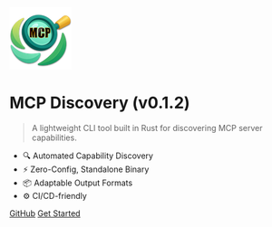 <!-- _coverpage.md -->

![logo](_media/mcp-discovery.png)

<!-- x-release-please-start-version -->

# MCP Discovery (v0.1.2)

<!-- x-release-please-end -->

> A lightweight CLI tool built in Rust for discovering MCP server capabilities.

- 🔍 Automated Capability Discovery
- ⚡ Zero-Config, Standalone Binary
- 📦 Adaptable Output Formats
- ⚙️ CI/CD-friendly

[GitHub](https://github.com/rust-mcp-stack/mcp-discovery)
[Get Started](#mcp-discovery)

<!-- background color -->

<!-- ![color](<rgba(0,0,0,0)>) -->
